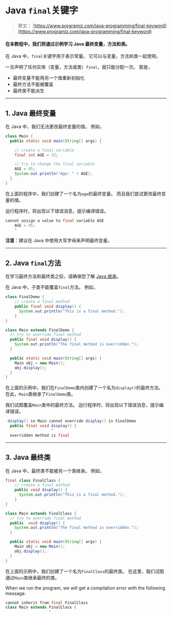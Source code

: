 # Java `final`关键字

> 原文： [https://www.programiz.com/java-programming/final-keyword](https://www.programiz.com/java-programming/final-keyword)

#### 在本教程中，我们将通过示例学习 Java 最终变量，方法和类。

在 Java 中，`final`关键字用于表示常量。 它可以与变量，方法和类一起使用。

一旦声明了任何实体（变量，方法或类）`final`，就只能分配一次。 那是，

*   最终变量不能用另一个值重新初始化
*   最终方法不能被覆盖
*   最终类不能派生

* * *

## 1\. Java 最终变量

在 Java 中，我们无法更改最终变量的值。 例如，

```java
class Main {
  public static void main(String[] args) {

    // create a final variable
    final int AGE = 32;

    // try to change the final variable
    AGE = 45;
    System.out.println("Age: " + AGE);
  }
} 
```

在上面的程序中，我们创建了一个名为`age`的最终变量。 而且我们尝试更改最终变量的值。

运行程序时，将出现以下错误消息，提示编译错误。

```java
cannot assign a value to final variable AGE
    AGE = 45;
    ^ 
```

**注意**：建议在 Java 中使用大写字母来声明最终变量。

* * *

## 2\. Java `final`方法

在学习最终方法和最终类之前，请确保您了解 [Java 继承](/java-programming/inheritance "Java Inheritance")。

在 Java 中，子类不能覆盖`final`方法。 例如，

```java
class FinalDemo {
    // create a final method
    public final void display() {
      System.out.println("This is a final method.");
    }
}

class Main extends FinalDemo {
  // try to override final method
  public final void display() {
    System.out.println("The final method is overridden.");
  }

  public static void main(String[] args) {
    Main obj = new Main();
    obj.display();
  }
} 
```

在上面的示例中，我们在`FinalDemo`类内创建了一个名为`display()`的最终方法。 在此，`Main`类继承了`FinalDemo`类。

我们试图覆盖`Main`类中的最终方法。 运行程序时，将出现以下错误消息，提示编译错误。

```java
 display() in Main cannot override display() in FinalDemo
  public final void display() {
                    ^
  overridden method is final 
```

* * *

## 3\. Java 最终类

在 Java 中，最终类不能被另一个类继承。 例如，

```java
final class FinalClass {
    // create a final method
    public void display() {
      System.out.println("This is a final method.");
    }
}

class Main extends FinalClass {
  // try to override final method
  public  void display() {
    System.out.println("The final method is overridden.");
  }

  public static void main(String[] args) {
    Main obj = new Main();
    obj.display();
  }
} 
```

在上面的示例中，我们创建了一个名为`FinalClass`的最终类。 在这里，我们试图通过`Main`类继承最终的类。

When we run the program, we will get a compilation error with the following message.

```java
cannot inherit from final FinalClass
class Main extends FinalClass {
                   ^ 
```
